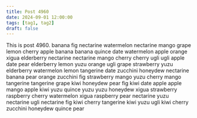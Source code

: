 ```yaml
---
title: Post 4960
date: 2024-09-01 12:00:00
tags: [tag1, tag2]
draft: false
---
```

This is post 4960.
banana
fig
nectarine
watermelon
nectarine
mango
grape
lemon
cherry
apple
banana
banana
quince
date
watermelon
apple
orange
xigua
elderberry
nectarine
nectarine
mango
cherry
cherry
ugli
ugli
apple
date
pear
elderberry
lemon
yuzu
orange
ugli
grape
strawberry
yuzu
elderberry
watermelon
lemon
tangerine
date
zucchini
honeydew
nectarine
banana
pear
orange
zucchini
fig
strawberry
mango
yuzu
cherry
mango
tangerine
tangerine
grape
kiwi
honeydew
pear
fig
kiwi
date
apple
apple
mango
apple
kiwi
yuzu
quince
yuzu
yuzu
honeydew
xigua
strawberry
raspberry
cherry
watermelon
xigua
raspberry
pear
nectarine
yuzu
nectarine
ugli
nectarine
fig
kiwi
cherry
tangerine
kiwi
yuzu
ugli
kiwi
cherry
zucchini
honeydew
quince
pear
